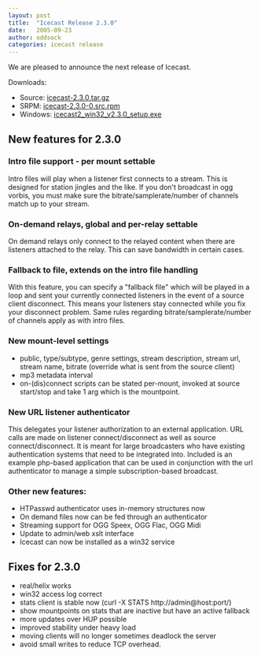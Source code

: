 ```yaml
---
layout: post
title:  "Icecast Release 2.3.0"
date:   2005-09-23
author: oddsock
categories: icecast release
---
```


We are pleased to announce the next release of Icecast.

Downloads:

- Source: [icecast-2.3.0.tar.gz](http://downloads.xiph.org/releases/icecast/icecast-2.3.0.tar.gz)
- SRPM: [icecast-2.3.0-0.src.rpm](http://downloads.xiph.org/releases/icecast/icecast-2.3.0-0.src.rpm)
- Windows: [icecast2_win32_v2.3.0_setup.exe](http://downloads.xiph.org/releases/icecast/icecast2_win32_v2.3.0_setup.exe)


## New features for 2.3.0

### Intro file support - per mount settable
Intro files will play when a listener first connects to a stream. This is designed for station
jingles and the like. If you don't broadcast in ogg vorbis, you must make sure the
bitrate/samplerate/number of channels match up to your stream.

### On-demand relays, global and per-relay settable
On demand relays only connect to the relayed content when there are listeners attached to the
relay. This can save bandwidth in certain cases.

### Fallback to file, extends on the intro file handling
With this feature, you can specify a "fallback file" which will be played in a loop and sent
your currently connected listeners in the event of a source client disconnect. This means your
listeners stay connected while you fix your disconnect problem. Same rules regarding
bitrate/samplerate/number of channels apply as with intro files.

### New mount-level settings

-	public, type/subtype, genre settings, stream description, stream url, stream name,
	bitrate (override what is sent from the source client)
-	mp3 metadata interval
-	on-(dis)connect scripts can be stated per-mount, invoked at source start/stop and take 1 arg which is the mountpoint.

### New URL listener authenticator
This delegates your listener authorization to an external application. URL calls are made on
listener connect/disconnect as well as source connect/disconnect. It is meant for large
broadcasters who have existing authentication systems that need to be integrated into. Included
is an example php-based application that can be used in conjunction with the url authenticator to
manage a simple subscription-based broadcast. 


### Other new features:

-	HTPasswd authenticator uses in-memory structures now
-	On demand files now can be fed through an authenticator
-	Streaming support for OGG Speex, OGG Flac, OGG Midi
-	Update to admin/web xslt interface
-	Icecast can now be installed as a win32 service


## Fixes for 2.3.0

-	real/helix works
-	win32 access log correct
-	stats client is stable now (curl -X STATS http://admin@host:port/)
-	show mountpoints on stats that are inactive but have an active fallback
-	more updates over HUP possible
-	improved stability under heavy load
-	moving clients will no longer sometimes deadlock the server
-	avoid small writes to reduce TCP overhead.
